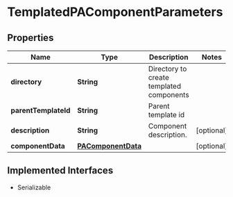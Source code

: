 

# TemplatedPAComponentParameters


## Properties

Name | Type | Description | Notes
------------ | ------------- | ------------- | -------------
**directory** | **String** | Directory to create templated components | 
**parentTemplateId** | **String** | Parent template id | 
**description** | **String** | Component description. |  [optional]
**componentData** | [**PAComponentData**](PAComponentData.md) |  |  [optional]


## Implemented Interfaces

* Serializable


